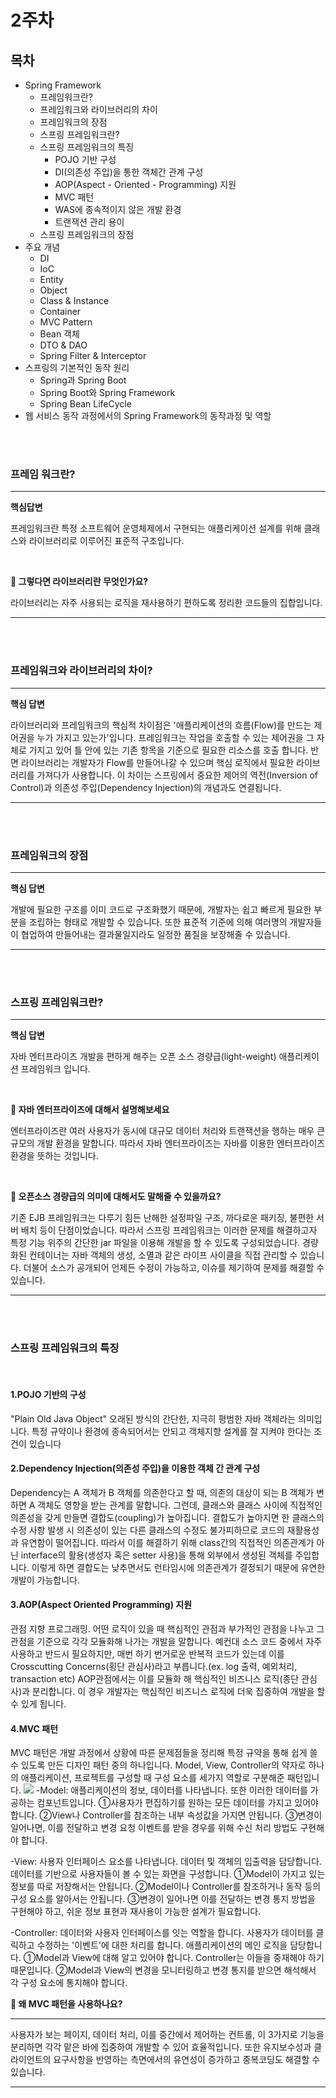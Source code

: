# 2주차

## 목차
- Spring Framework
    - 프레임워크란?
    - 프레임워크와 라이브러리의 차이
    - 프레임워크의 장점
    - 스프링 프레임워크란?
    - 스프링 프레임워크의 특징
        - POJO 기반 구성
        - DI(의존성 주입)을 통한 객체간 관계 구성
        - AOP(Aspect - Oriented - Programming) 지원
        - MVC 패턴
        - WAS에 종속적이지 않은 개발 환경
        - 트랜잭션 관리 용이
    - 스프링 프레임워크의 장점
- 주요 개념
    - DI
    - IoC
    - Entity
    - Object
    - Class & Instance
    - Container
    - MVC Pattern
    - Bean 객체
    - DTO & DAO
    - Spring Filter & Interceptor
- 스프링의 기본적인 동작 원리
    - Spring과 Spring Boot
    - Spring Boot와 Spring Framework
    - Spring Bean LifeCycle
- 웹 서비스 동작 과정에서의 Spring Framework의 동작과정 및 역할

<br><br>

### 프레임 워크란?
---

****핵심답변****

프레임워크란 특정 소프트웨어 운영체제에서 구현되는 애플리케이션 설계를 위해 클래스와 라이브러리로 이루어진 표준적 구조입니다. 

<br>

**🤔 그렇다면 라이브러리란 무엇인가요?**

라이브러리는 자주 사용되는 로직을 재사용하기 편하도록 정리한 코드들의 집합입니다. 

---
<br><br>
### 프레임워크와 라이브러리의 차이?

---
****핵심 답변****

라이브러리와 프레임워크의 핵심적 차이점은 '애플리케이션의 흐름(Flow)를 만드는 제어권을 누가 가지고 있는가'입니다. 
프레임워크는 작업을 호출할 수 있는 제어권을 그 자체로 가지고 있어 틀 안에 있는 기존 항목을 기준으로 필요한 리소스를 호출 합니다. 
반면 라이브러리는 개발자가 Flow를 만들어나갈 수 있으며 핵심 로직에서 필요한 라이브러리를 가져다가 사용합니다. 
이 차이는 스프링에서 중요한 제어의 역전(Inversion of Control)과 의존성 주입(Dependency Injection)의 개념과도 연결됩니다.

---
<br><br>

### 프레임워크의 장점

---
****핵심 답변****

개발에 필요한 구조를 이미 코드로 구조화했기 때문에, 개발자는 쉽고 빠르게 필요한 부분을 조립하는 형태로 개발할 수 있습니다. 
또한 표준적 기준에 의해 여러명의 개발자들이 협업하여 만들어내는 결과물일지라도 일정한 품질을 보장해줄 수 있습니다. 

---
<br><br>

### 스프링 프레임워크란?

---
**핵심 답변**

자바 엔터프라이즈 개발을 편하게 해주는 오픈 소스 경량급(light-weight) 애플리케이션 프레임워크 입니다. 

<br>

**🤔 자바 엔터프라이즈에 대해서 설명해보세요**

엔터프라이즈란 여러 사용자가 동시에 대규모 데이터 처리와 트랜잭션을 행하는 매우 큰 규모의 개발 환경을 말합니다. 
따라서 자바 엔터프라이즈는 자바를 이용한 엔터프라이즈 환경을 뜻하는 것입니다.

<br>

**🤔 오픈소스 경량급의 의미에 대해서도 말해줄 수 있을까요?**

기존 EJB 프레임워크는 다루기 힘든 난해한 설정파일 구조, 까다로운 패키징, 불편한 서버 배치 등이 단점이었습니다. 
따라서 스프링 프레임워크는 이러한 문제를 해결하고자 특정 기능 위주의 간단한 jar 파일을 이용해 개발을 할 수 있도록 구성되었습니다. 
경량화된 컨테이너는 자바 객체의 생성, 소멸과 같은 라이프 사이클을 직접 관리할 수 있습니다. 
더불어 소스가 공개되어 언제든 수정이 가능하고, 이슈를 제기하여 문제를 해결할 수 있습니다. 

---

<br><br>

### 스프링 프레임워크의 특징
<br>

#### 1.POJO 기반의 구성 
"Plain Old Java Object" 오래된 방식의 간단한, 지극히 평범한 자바 객체라는 의미입니다. 특정 규약이나 환경에 종속되어서는 안되고 객체지향 설계를 잘 지켜야 한다는 조건이 있습니다
<br>

#### 2.Dependency Injection(의존성 주입)을 이용한 객체 간 관계 구성
Dependency는 A 객체가 B 객체를 의존한다고 할 때, 의존의 대상이 되는 B 객체가 변하면 A 객체도 영향을 받는 관계를 말합니다.
그런데, 클래스와 클래스 사이에 직접적인 의존성을 갖게 만들면 결합도(coupling)가 높아집니다. 결합도가 높아지면 한 클래스의 수정 사항 발생 시 의존성이 있는 다른 클래스의 수정도 불가피하므로 코드의 재활용성과 유연함이 떨어집니다. 따라서 이를 해결하기 위해 class간의 직접적인 의존관계가 아닌 interface의 활용(생성자 혹은 setter 사용)을 통해 외부에서 생성된 객체를 주입합니다. 이렇게 하면 결합도는 낮추면서도 런타임시에 의존관계가 결정되기 때문에 유연한 개발이 가능합니다. 
<br>

#### 3.AOP(Aspect Oriented Programming) 지원
관점 지향 프로그래밍. 어떤 로직이 있을 때 핵심적인 관점과 부가적인 관점을 나누고 그 관점을 기준으로 각각 모듈화해 나가는 개발을 말합니다. 예컨대 소스 코드 중에서 자주 사용하고 반드시 필요하지만, 매번 하기 번거로운 반복적 코드가 있는데 이를 Crosscutting Concerns(횡단 관심사)라고 부릅니다.(ex. log 출력, 예외처리, transaction etc) AOP관점에서는 이를 모듈화 해 핵심적인 비즈니스 로직(종단 관심사)과 분리합니다. 이 경우 개발자는 핵심적인 비즈니스 로직에 더욱 집중하여 개발을 할 수 있게 됩니다. 
<br>

#### 4.MVC 패턴
MVC 패턴은 개발 과정에서 상황에 따른 문제점들을 정리해 특정 규약을 통해 쉽게 쓸 수 있도록 만든 디자인 패턴 중의 하나입니다.
Model, View, Controller의 약자로 하나의 애플리케이션, 프로젝트를 구성할 때 구성 요소를 세가지 역할로 구분해준 패턴입니다.
![](https://images.velog.io/images/apolontes/post/d7ce7bf3-073b-49e8-8429-9de854f18865/2022-02-14_09-13-33.png)
 -Model: 애플리케이션의 정보, 데이터를 나타냅니다. 또한 이러한 데이터를 가공하는 컴포넌트입니다. 
   ①사용자가 편집하기를 원하는 모든 데이터를 가지고 있어야 합니다.
   ②View나 Controller를 참조하는 내부 속성값을 가지면 안됩니다.
   ③변경이 일어나면, 이를 전달하고 변경 요청 이벤트를 받을 경우를 위해 수신 처리 방법도 구현해야 합니다.

 -View: 사용자 인터페이스 요소를 나타냅니다. 데이터 및 객체의 입출력을 담당합니다. 데이터를 기반으로 사용자들이 볼 수 있는 화면을 구성합니다.
   ①Model이 가지고 있는 정보를 따로 저장해서는 안됩니다.
   ②Model이나 Controller를 참조하거나 동작 등의 구성 요소를 알아서는 안됩니다.
   ③변경이 일어나면 이를 전달하는 변경 통지 방법을 구현해야 하고, 쉬운 정보 표현과 재사용이 가능한 설계가 필요합니다. 

 -Controller: 데이터와 사용자 인터페이스를 잇는 역할을 합니다. 사용자가 데이터를 클릭하고 수정하는 '이벤트'에 대한 처리를 합니다. 애플리케이션의 메인 로직을 담당합니다.
   ①Model과 View에 대해 알고 있어야 합니다. Controller는 이들을 중재해야 하기 때문입니다.
   ②Model과 View의 변경을 모니터링하고 변경 통지를 받으면 해석해서 각 구성 요소에 통지해야 합니다.
<br>

**🤔 왜 MVC 패턴을 사용하나요?**

---
사용자가 보는 페이지, 데이터 처리, 이를 중간에서 제어하는 컨트롤, 이 3가지로 기능을 분리하면 각각 맡은 바에 집중하여 개발할 수 있어 효율적입니다. 또한 유지보수성과 클라이언트의 요구사항을 반영하는 측면에서의 유연성이 증가하고 중복코딩도 해결할 수 있습니다.
 
---
